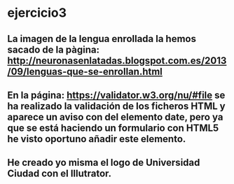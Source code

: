 # ejercicio3
## La imagen de la lengua enrollada la hemos sacado de la pàgina: http://neuronasenlatadas.blogspot.com.es/2013/09/lenguas-que-se-enrollan.html
## En la página: https://validator.w3.org/nu/#file se ha realizado la validación de los ficheros HTML y aparece un aviso con del elemento date, pero ya que se está haciendo un formulario con HTML5 he visto oportuno añadir este elemento.
## He creado yo misma el logo de Universidad Ciudad con el Illutrator.
